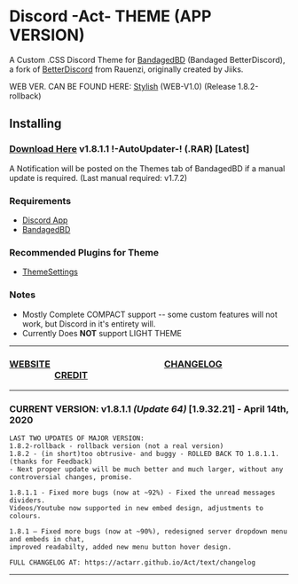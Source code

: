 # Discord -Act- THEME (APP VERSION)

A Custom .CSS Discord Theme for [BandagedBD](https://rauenzi.github.io/BetterDiscordApp/) (Bandaged BetterDiscord), a fork of [BetterDiscord](https://github.com/Jiiks/BetterDiscordApp) from Rauenzi, originally created by Jiiks. 

WEB VER. CAN BE FOUND HERE: [Stylish](https://userstyles.org/styles/182425/discord-act-web) (WEB-V1.0) (Release 1.8.2-rollback)

## Installing
### [Download Here](https://github.com/Actarr/Act/raw/master/release/meta/Act.theme.rar) v1.8.1.1 !-AutoUpdater-! (.RAR) [Latest]
A Notification will be posted on the Themes tab of BandagedBD if a manual update is required. (Last manual required: v1.7.2)

### Requirements
* [Discord App](https://discordapp.com/download/)
* [BandagedBD](https://rauenzi.github.io/BetterDiscordApp/)

### Recommended Plugins for Theme
* [ThemeSettings](https://github.com/mwittrien/BetterDiscordAddons/tree/master/Plugins/ThemeSettings)

### Notes
* Mostly Complete COMPACT support -- some custom features will not work, but Discord in it's entirety will.
* Currently Does __NOT__ support LIGHT THEME

---

### [WEBSITE](https://actarr.github.io/Act/)  &nbsp;  &nbsp;  &nbsp;  &nbsp;  &nbsp;  &nbsp;  &nbsp;  &nbsp;  &nbsp;  &nbsp;  &nbsp;  &nbsp;  &nbsp;  &nbsp;  &nbsp;  &nbsp;  &nbsp;  &nbsp;  &nbsp;  &nbsp;  &nbsp;  &nbsp;  &nbsp;  &nbsp;  &nbsp;  &nbsp; [CHANGELOG](https://actarr.github.io/Act/text/changelog) &nbsp;  &nbsp;  &nbsp;  &nbsp;  &nbsp;  &nbsp;  &nbsp;  &nbsp;  &nbsp;  &nbsp;  &nbsp;  &nbsp;  &nbsp;  &nbsp;  &nbsp;  &nbsp;  &nbsp;  &nbsp;  &nbsp;  &nbsp;  &nbsp;  &nbsp;  &nbsp; &nbsp;  &nbsp;  &nbsp;[CREDIT](https://actarr.github.io/Act/text/credit)

---

### CURRENT VERSION: v1.8.1.1 *(Update 64)* [1.9.32.21] - April 14th, 2020
```
LAST TWO UPDATES OF MAJOR VERSION:
1.8.2-rollback - rollback version (not a real version)
1.8.2 - (in short)too obtrusive- and buggy - ROLLED BACK TO 1.8.1.1. (thanks for Feedback)
- Next proper update will be much better and much larger, without any controversial changes, promise.

1.8.1.1 - Fixed more bugs (now at ~92%) - Fixed the unread messages dividers. 
Videos/Youtube now supported in new embed design, adjustments to colours.

1.8.1 — Fixed more bugs (now at ~90%), redesigned server dropdown menu and embeds in chat, 
improved readabilty, added new menu button hover design.

FULL CHANGELOG AT: https://actarr.github.io/Act/text/changelog
```

---
